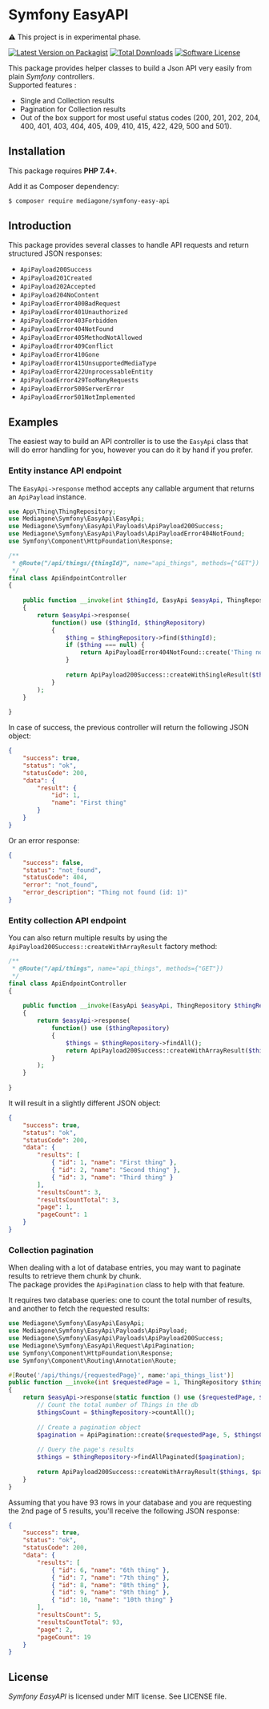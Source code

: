 # Symfony EasyAPI

⚠️ This project is in experimental phase.

[![Latest Version on Packagist][ico-version]][link-packagist]
[![Total Downloads][ico-downloads]][link-downloads]
[![Software License][ico-license]](LICENSE)

This package provides helper classes to build a Json API very easily from plain _Symfony_ controllers. \
Supported features :
- Single and Collection results
- Pagination for Collection results
- Out of the box support for most useful status codes (200, 201, 202, 204, 400, 401, 403, 404, 405, 409, 410, 415, 422, 429, 500 and 501).



## Installation
This package requires **PHP 7.4+**.

Add it as Composer dependency:
```sh
$ composer require mediagone/symfony-easy-api
```


## Introduction

This package provides several classes to handle API requests and return structured JSON responses:

- `ApiPayload200Success`
- `ApiPayload201Created`
- `ApiPayload202Accepted`
- `ApiPayload204NoContent`
- `ApiPayloadError400BadRequest`
- `ApiPayloadError401Unauthorized`
- `ApiPayloadError403Forbidden`
- `ApiPayloadError404NotFound`
- `ApiPayloadError405MethodNotAllowed`
- `ApiPayloadError409Conflict`
- `ApiPayloadError410Gone`
- `ApiPayloadError415UnsupportedMediaType`
- `ApiPayloadError422UnprocessableEntity`
- `ApiPayloadError429TooManyRequests`
- `ApiPayloadError500ServerError`
- `ApiPayloadError501NotImplemented`



## Examples

The easiest way to build an API controller is to use the `EasyApi` class that will do error handling for you, however you can do it by hand if you prefer.


### Entity instance API endpoint

The `EasyApi->response` method accepts any callable argument that returns an `ApiPayload` instance.

```php
use App\Thing\ThingRepository;
use Mediagone\Symfony\EasyApi\EasyApi;
use Mediagone\Symfony\EasyApi\Payloads\ApiPayload200Success;
use Mediagone\Symfony\EasyApi\Payloads\ApiPayloadError404NotFound;
use Symfony\Component\HttpFoundation\Response;

/**
 * @Route("/api/things/{thingId}", name="api_things", methods={"GET"})
 */
final class ApiEndpointController
{
    
    public function __invoke(int $thingId, EasyApi $easyApi, ThingRepository $thingRepository) : Response
    {
        return $easyApi->response(
            function() use ($thingId, $thingRepository)
            {
                $thing = $thingRepository->find($thingId);
                if ($thing === null) {
                    return ApiPayloadError404NotFound::create('Thing not found (id: '.$thingId.')');
                }
                
                return ApiPayload200Success::createWithSingleResult($thing);
            }
        );
    }
    
}
```

In case of success, the previous controller will return the following JSON object:
```json
{
    "success": true,
    "status": "ok",
    "statusCode": 200,
    "data": {
        "result": {
            "id": 1,
            "name": "First thing"
        }
    }
}
```
Or an error response:
```json
{
    "success": false,
    "status": "not_found",
    "statusCode": 404,
    "error": "not_found",
    "error_description": "Thing not found (id: 1)"
}
```



### Entity collection API endpoint

You can also return multiple results by using the `ApiPayload200Success::createWithArrayResult` factory method:

```php
/**
 * @Route("/api/things", name="api_things", methods={"GET"})
 */
final class ApiEndpointController
{
    
    public function __invoke(EasyApi $easyApi, ThingRepository $thingRepository) : Response
    {
        return $easyApi->response(
            function() use ($thingRepository)
            {
                $things = $thingRepository->findAll();
                return ApiPayload200Success::createWithArrayResult($things);
            }
        );
    }
    
}
```

It will result in a slightly different JSON object:
```json
{
    "success": true,
    "status": "ok",
    "statusCode": 200,
    "data": {
        "results": [
            { "id": 1, "name": "First thing" },
            { "id": 2, "name": "Second thing" },
            { "id": 3, "name": "Third thing" }
        ],
        "resultsCount": 3,
        "resultsCountTotal": 3,
        "page": 1,
        "pageCount": 1
    }
}
```


### Collection pagination

When dealing with a lot of database entries, you may want to paginate results to retrieve them chunk by chunk. \
The package provides the `ApiPagination` class to help with that feature.

It requires two database queries: one to count the total number of results, and another to fetch the requested results:

```php
use Mediagone\Symfony\EasyApi\EasyApi;
use Mediagone\Symfony\EasyApi\Payloads\ApiPayload;
use Mediagone\Symfony\EasyApi\Payloads\ApiPayload200Success;
use Mediagone\Symfony\EasyApi\Request\ApiPagination;
use Symfony\Component\HttpFoundation\Response;
use Symfony\Component\Routing\Annotation\Route;

#[Route('/api/things/{requestedPage}', name:'api_things_list')]
public function __invoke(int $requestedPage = 1, ThingRepository $thingRepository): Response
{
    return $easyApi->response(static function () use ($requestedPage, $thingRepository) : ApiPayload {
        // Count the total number of Things in the db
        $thingsCount = $thingRepository->countAll();
        
        // Create a pagination object
        $pagination = ApiPagination::create($requestedPage, 5, $thingsCount);
        
        // Query the page's results
        $things = $thingRepository->findAllPaginated($pagination);
        
        return ApiPayload200Success::createWithArrayResult($things, $pagination);
    }
}
```

Assuming that you have 93 rows in your database and you are requesting the 2nd page of 5 results, you'll receive the following JSON response:
```json
{
    "success": true,
    "status": "ok",
    "statusCode": 200,
    "data": {
        "results": [
            { "id": 6, "name": "6th thing" },
            { "id": 7, "name": "7th thing" },
            { "id": 8, "name": "8th thing" },
            { "id": 9, "name": "9th thing" },
            { "id": 10, "name": "10th thing" }
        ],
        "resultsCount": 5,
        "resultsCountTotal": 93,
        "page": 2,
        "pageCount": 19
    }
}
```


## License

_Symfony EasyAPI_ is licensed under MIT license. See LICENSE file.



[ico-version]: https://img.shields.io/packagist/v/mediagone/symfony-easy-api.svg
[ico-downloads]: https://img.shields.io/packagist/dt/mediagone/symfony-easy-api.svg
[ico-license]: https://img.shields.io/badge/license-MIT-brightgreen.svg

[link-packagist]: https://packagist.org/packages/mediagone/symfony-easy-api
[link-downloads]: https://packagist.org/packages/mediagone/symfony-easy-api
